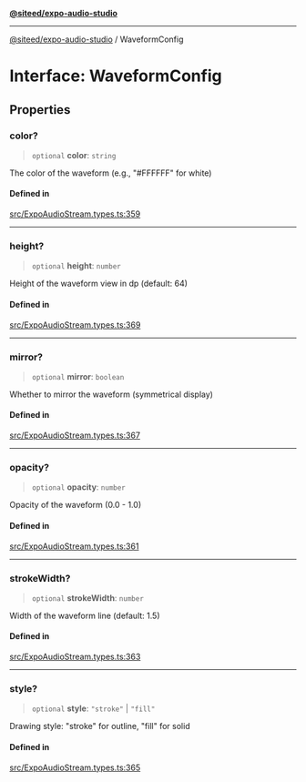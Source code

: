 [**@siteed/expo-audio-studio**](../README.md)

***

[@siteed/expo-audio-studio](../README.md) / WaveformConfig

# Interface: WaveformConfig

## Properties

### color?

> `optional` **color**: `string`

The color of the waveform (e.g., "#FFFFFF" for white)

#### Defined in

[src/ExpoAudioStream.types.ts:359](https://github.com/deeeed/expo-audio-stream/blob/e63960be99f20b4ceb77356f18afa41197a63203/packages/expo-audio-studio/src/ExpoAudioStream.types.ts#L359)

***

### height?

> `optional` **height**: `number`

Height of the waveform view in dp (default: 64)

#### Defined in

[src/ExpoAudioStream.types.ts:369](https://github.com/deeeed/expo-audio-stream/blob/e63960be99f20b4ceb77356f18afa41197a63203/packages/expo-audio-studio/src/ExpoAudioStream.types.ts#L369)

***

### mirror?

> `optional` **mirror**: `boolean`

Whether to mirror the waveform (symmetrical display)

#### Defined in

[src/ExpoAudioStream.types.ts:367](https://github.com/deeeed/expo-audio-stream/blob/e63960be99f20b4ceb77356f18afa41197a63203/packages/expo-audio-studio/src/ExpoAudioStream.types.ts#L367)

***

### opacity?

> `optional` **opacity**: `number`

Opacity of the waveform (0.0 - 1.0)

#### Defined in

[src/ExpoAudioStream.types.ts:361](https://github.com/deeeed/expo-audio-stream/blob/e63960be99f20b4ceb77356f18afa41197a63203/packages/expo-audio-studio/src/ExpoAudioStream.types.ts#L361)

***

### strokeWidth?

> `optional` **strokeWidth**: `number`

Width of the waveform line (default: 1.5)

#### Defined in

[src/ExpoAudioStream.types.ts:363](https://github.com/deeeed/expo-audio-stream/blob/e63960be99f20b4ceb77356f18afa41197a63203/packages/expo-audio-studio/src/ExpoAudioStream.types.ts#L363)

***

### style?

> `optional` **style**: `"stroke"` \| `"fill"`

Drawing style: "stroke" for outline, "fill" for solid

#### Defined in

[src/ExpoAudioStream.types.ts:365](https://github.com/deeeed/expo-audio-stream/blob/e63960be99f20b4ceb77356f18afa41197a63203/packages/expo-audio-studio/src/ExpoAudioStream.types.ts#L365)
